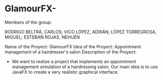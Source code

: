 # GlamourFX-

Members of the group:

RODRIGO BELTRÁ, CARLOS;
VICO LÓPEZ, ADRIÁN;
LÓPEZ TORREGROSA, MIGUEL;
ESTEBAN ROJAS, NEHUÉN

Name of the Proyect: GlamourFX
Idea of the Proyect: Appointment management of a hairdresser's salon
Description of the Proyect: 
- We want to realize a project that implements an appointment management simulation of a hairdressing salon. Our main idea is to use JavaFX to create a very realistic graphical interface.
